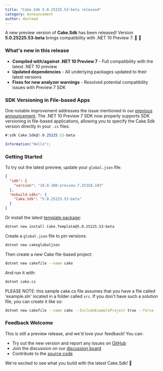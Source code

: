 ```yaml
---
title: "Cake.Sdk 5.0.25225.53-beta released"
category: Announcement
author: devlead
---
```


A new preview version of **Cake.Sdk** has been released! Version **5.0.25225.53-beta** brings compatibility with .NET 10 Preview 7. 🚀 🍰

### What's new in this release

- **Compiled with/against .NET 10 Preview 7** - Full compatibility with the latest .NET 10 preview
- **Updated dependencies** - All underlying packages updated to their latest versions
- **Fixes for new analyzer warnings** - Resolved potential compatibility issues with Preview 7 SDK

<!--excerpt-->

### SDK Versioning in File-based Apps

One notable improvement addresses the issue mentioned in our [previous announcement](/blog/2025/07/dotnet-cake-cs). The .NET 10 Preview 7 SDK now properly supports SDK versioning in file-based applications, allowing you to specify the Cake.Sdk version directly in your `.cs` files:

```csharp
#:sdk Cake.Sdk@5.0.25225.53-beta

Information("Hello");
```

### Getting Started

To try out the latest preview, update your `global.json` file:

```json
{
  "sdk": {
    "version": "10.0.100-preview.7.25358.103"
  },
  "msbuild-sdks": {
    "Cake.Sdk": "5.0.25225.53-beta"
  }
}
```

Or install the latest [template package](https://www.nuget.org/packages/Cake.Template#readme-body-tab):

```bash
dotnet new install Cake.Template@5.0.25225.53-beta
```

Create a `global.json` file to pin versions:

```bash
dotnet new cakeglobaljson
```

Then create a new Cake file-based project:

```bash
dotnet new cakefile --name cake
```

And run it with:

```bash
dotnet cake.cs
```
PLEASE NOTE: this sample cake.cs file assumes that you have a file called 'example.sln' located in a folder called `src`. If you don't have such a solution file, you can create it like so:

```bash
dotnet new cakefile --name cake --IncludeExampleProject true --force
```

### Feedback Welcome

This is still a preview release, and we'd love your feedback! You can:

- Try out the new version and report any issues on [GitHub](https://github.com/cake-build/generator/issues)
- Join the discussion on our [discussion board](https://github.com/orgs/cake-build/discussions)
- Contribute to the [source code](https://github.com/cake-build/generator/)

We're excited to see what you build with the latest Cake.Sdk! 🍰
